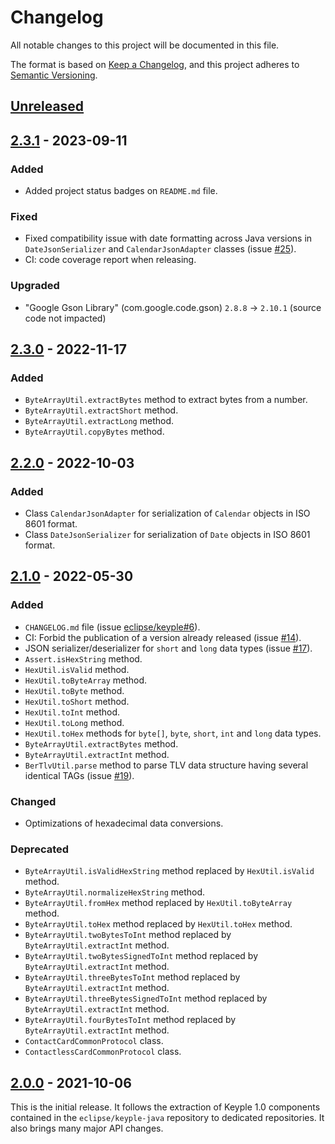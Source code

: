 # Changelog
All notable changes to this project will be documented in this file.

The format is based on [Keep a Changelog](https://keepachangelog.com/en/1.0.0/),
and this project adheres to [Semantic Versioning](https://semver.org/spec/v2.0.0.html).

## [Unreleased]

## [2.3.1] - 2023-09-11
### Added
- Added project status badges on `README.md` file.
### Fixed
- Fixed compatibility issue with date formatting across Java versions in `DateJsonSerializer` and `CalendarJsonAdapter`
  classes (issue [#25]).
- CI: code coverage report when releasing.
### Upgraded
- "Google Gson Library" (com.google.code.gson) `2.8.8` -> `2.10.1` (source code not impacted)

## [2.3.0] - 2022-11-17
### Added
- `ByteArrayUtil.extractBytes` method to extract bytes from a number.
- `ByteArrayUtil.extractShort` method.
- `ByteArrayUtil.extractLong` method.
- `ByteArrayUtil.copyBytes` method.

## [2.2.0] - 2022-10-03
### Added
- Class `CalendarJsonAdapter` for serialization of `Calendar` objects in ISO 8601 format.
- Class `DateJsonSerializer` for serialization of `Date` objects in ISO 8601 format.

## [2.1.0] - 2022-05-30
### Added
- `CHANGELOG.md` file (issue [eclipse/keyple#6]).
- CI: Forbid the publication of a version already released (issue [#14]).
- JSON serializer/deserializer for `short` and `long` data types (issue [#17]).
- `Assert.isHexString` method.
- `HexUtil.isValid` method.
- `HexUtil.toByteArray` method.
- `HexUtil.toByte` method.
- `HexUtil.toShort` method.
- `HexUtil.toInt` method.
- `HexUtil.toLong` method.
- `HexUtil.toHex` methods for `byte[]`, `byte`, `short`, `int` and `long` data types.
- `ByteArrayUtil.extractBytes` method.
- `ByteArrayUtil.extractInt` method.
- `BerTlvUtil.parse` method to parse TLV data structure having several identical TAGs (issue [#19]).
### Changed
- Optimizations of hexadecimal data conversions.
### Deprecated
- `ByteArrayUtil.isValidHexString` method replaced by `HexUtil.isValid` method.
- `ByteArrayUtil.normalizeHexString` method.
- `ByteArrayUtil.fromHex` method replaced by `HexUtil.toByteArray` method.
- `ByteArrayUtil.toHex` method replaced by `HexUtil.toHex` method.
- `ByteArrayUtil.twoBytesToInt` method replaced by `ByteArrayUtil.extractInt` method.
- `ByteArrayUtil.twoBytesSignedToInt` method replaced by `ByteArrayUtil.extractInt` method.
- `ByteArrayUtil.threeBytesToInt` method replaced by `ByteArrayUtil.extractInt` method.
- `ByteArrayUtil.threeBytesSignedToInt` method replaced by `ByteArrayUtil.extractInt` method.
- `ByteArrayUtil.fourBytesToInt` method replaced by `ByteArrayUtil.extractInt` method.
- `ContactCardCommonProtocol` class.
- `ContactlessCardCommonProtocol` class.

## [2.0.0] - 2021-10-06
This is the initial release.
It follows the extraction of Keyple 1.0 components contained in the `eclipse/keyple-java` repository to dedicated 
repositories.
It also brings many major API changes.

[unreleased]: https://github.com/eclipse/keyple-util-java-lib/compare/2.3.1...HEAD
[2.3.1]: https://github.com/eclipse/keyple-util-java-lib/compare/2.3.0...2.3.1
[2.3.0]: https://github.com/eclipse/keyple-util-java-lib/compare/2.2.0...2.3.0
[2.2.0]: https://github.com/eclipse/keyple-util-java-lib/compare/2.1.0...2.2.0
[2.1.0]: https://github.com/eclipse/keyple-util-java-lib/compare/2.0.0...2.1.0
[2.0.0]: https://github.com/eclipse/keyple-util-java-lib/releases/tag/2.0.0

[#25]: https://github.com/eclipse/keyple-util-java-lib/issues/25
[#19]: https://github.com/eclipse/keyple-util-java-lib/issues/19
[#17]: https://github.com/eclipse/keyple-util-java-lib/issues/17
[#14]: https://github.com/eclipse/keyple-util-java-lib/issues/14

[eclipse/keyple#6]: https://github.com/eclipse/keyple/issues/6